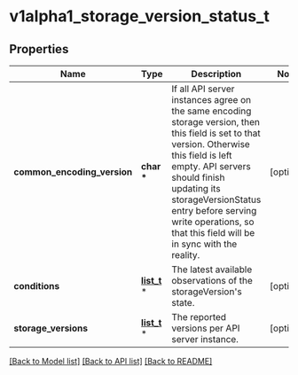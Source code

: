 # v1alpha1_storage_version_status_t

## Properties
Name | Type | Description | Notes
------------ | ------------- | ------------- | -------------
**common_encoding_version** | **char \*** | If all API server instances agree on the same encoding storage version, then this field is set to that version. Otherwise this field is left empty. API servers should finish updating its storageVersionStatus entry before serving write operations, so that this field will be in sync with the reality. | [optional] 
**conditions** | [**list_t**](v1alpha1_storage_version_condition.md) \* | The latest available observations of the storageVersion&#39;s state. | [optional] 
**storage_versions** | [**list_t**](v1alpha1_server_storage_version.md) \* | The reported versions per API server instance. | [optional] 

[[Back to Model list]](../README.md#documentation-for-models) [[Back to API list]](../README.md#documentation-for-api-endpoints) [[Back to README]](../README.md)


